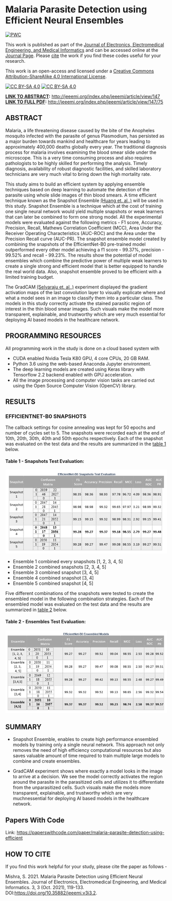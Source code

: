 # Malaria Parasite Detection using Efficient Neural Ensembles
[![PWC](https://img.shields.io/endpoint.svg?url=https://paperswithcode.com/badge/malaria-parasite-detection-using-efficient/medical-image-classification-on-malaria)](https://paperswithcode.com/sota/medical-image-classification-on-malaria?p=malaria-parasite-detection-using-efficient)

This work is published as part of the [Journal of Electronics, Electromedical Engineering, and Medical Informatics](https://jeeemi.org/index.php/jeeemi) and can be accessed online at the [Journal Page](https://doi.org/10.35882/jeeemi.v3i3.2). Please [cite](#citeAs) the work if you find these codes useful for your research. 

This work is an open-access and licensed under a [Creative Commons Attribution-ShareAlike 4.0 International License][cc-by-sa].

[![CC BY-SA 4.0][cc-by-sa-image]][cc-by-sa] [![CC BY-SA 4.0][cc-by-sa-shield]][cc-by-sa] 

[cc-by-sa]: http://creativecommons.org/licenses/by-sa/4.0/
[cc-by-sa-image]: https://licensebuttons.net/l/by-sa/4.0/88x31.png
[cc-by-sa-shield]: https://img.shields.io/badge/License-CC%20BY--SA%204.0-lightgrey.svg

**<ins>LINK TO ABSTRACT</ins>:** http://jeeemi.org/index.php/jeeemi/article/view/147 </br>
**<ins>LINK TO FULL PDF</ins>:** http://jeeemi.org/index.php/jeeemi/article/view/147/75

## ABSTRACT

Malaria, a life threatening disease caused by the bite of the Anopheles mosquito infected with the parasite of genus Plasmodium, has persisted as a major burden towards mankind and healthcare for years leading to approximately 400,000 deaths globally every year. The traditional diagnosis process for malaria involves examining the blood smear slide under the microscope. This is a very time consuming process and also requires pathologists to be highly skilled for performing the analysis. Timely diagnosis, availability of robust diagnostic facilities, and skilled laboratory technicians are very much vital to bring down the high mortality rate. 

This study aims to build an efficient system by applying ensemble techniques based on  deep learning to automate the detection of the parasite using whole slide images of thin blood smears. A time efficient technique known as the Snapshot Ensemble [(Huang et. al.,)](https://arxiv.org/abs/1704.00109)  will be used in this study. Snapshot Ensemble is a technique which at the cost of training one single neural network would yield multiple snapshots or weak learners that can later be combined to form one strong model. All the experimental models were evaluated against the following metrics - F1 score, Accuracy, Precision, Recall, Mathews Correlation Coefficient (MCC), Area Under the Receiver Operating Characteristics (AUC-ROC) and the Area under the Precision Recall curve (AUC-PR). The snapshot ensemble model created by combining the snapshots of the EfficientNet-B0 pre-trained model outperformed every other model achieving a f1 score - 99.37%, precision - 99.52% and recall - 99.23%. The results show the potential of  model ensembles which combine the predictive power of multiple weak learners to create a single strong and efficient model that is better equipped to handle the real world data. Also, snapshot ensemble proved to be efficient with a limited training budget.

The GradCAM [(Selvaraju et. al.,)](https://arxiv.org/abs/1610.02391) experiment displayed the gradient activation maps of the last convolution layer to visually explicate where and what a model sees in an image to classify them into a particular class. The models in this study correctly activate the stained parasitic region of interest in the thin blood smear images. Such visuals make the model more transparent, explainable, and trustworthy which are very much essential for deploying AI based models in the healthcare network.


## PROGRAMMING RESOURCES

All programming work in the study is done on a cloud based system with 

- CUDA enabled Nvidia Tesla K80 GPU, 4 core CPUs, 20 GB RAM. 
- Python 3.6 using  the  web-based Anaconda Jupyter  environment.  
- The deep  learning  models  are  created  using  Keras  library  with Tensorflow 2.2 backend enabled with GPU acceleration.
- All the image processing and computer vision tasks are carried out  using  the  Open  Source  Computer  Vision  (OpenCV) library.


## RESULTS

### EFFICIENTNET-B0 SNAPSHOTS

The callback settings for cosine annealing was kept for 50 epochs and number of cycles set to 5.  The  snapshots  were  recorded  each  at  the  end of  10th, 20th,  30th,  40th  and  50th  epochs  respectively.  Each  of  the snapshot  was  evaluated  on  the  test  data  and  the  results  are summarized in the [table 1](#tab1) below. 

#### <h4 id="tab1">Table 1 - Snapshots Test Evaluation:</h4>
![Table 1 - Snapshots Test Evaluation](https://github.com/sauravmishra1710/Malaria-Detection-Using-Deep-Learning-Techniques/blob/main/Test%20Evaluation%20Metrics/Snapshot%20Ensemble/EfficientNet-B0/SnapshotsEvaluation.PNG)

- Ensemble  1 combined every snapshots [1, 2,  3,  4,  5]
- Ensemble 2 combined  snapshots  [2,  3,  4,  5]
- Ensemble 3  combined snapshot [3, 4, 5]
- Ensemble 4 combined snapshot [3, 4]
- Ensemble 5 combined snapshot [4, 5]

Five different combinations of the snapshots were tested to create the ensembled model in the following combination strategies. Each of the ensembled model  was  evaluated  on  the  test  data  and  the  results  are summarized in [table 2](#tab2) below.

#### <h4 id="tab2">Table 2 - Ensembles Test Evaluation:</h4>
![Table 1 - Snapshots Test Evaluation](https://github.com/sauravmishra1710/Malaria-Detection-Using-Deep-Learning-Techniques/blob/main/Test%20Evaluation%20Metrics/Snapshot%20Ensemble/EfficientNet-B0/EnsembleEvaluation.PNG)

## SUMMARY

- Snapshot Ensemble, enables to create high performance ensembled models by training only a single neural network. This approach not only removes the need of high efficiency computational resources but also saves valuable amount of time required to train multiple large models to combine and create ensembles. 

- GradCAM experiment shows where exactly a model looks in the  image to arrive at a decision. We see the model correctly activates the region around the parasite in the parasitized cells and utilizes it to differentiate from the unparasitized cells. Such visuals make the models more transparent, explainable, and trustworthy which are very muchnessential for deploying AI based models in the healthcare network.

## Papers With Code

Link: https://paperswithcode.com/paper/malaria-parasite-detection-using-efficient

<h2 id="citeAs">HOW TO CITE</h2>

If you find this work helpful for your study, please cite the paper as follows -</br>

Mishra, S. 2021. Malaria Parasite Detection using Efficient Neural Ensembles. Journal of Electronics, Electromedical Engineering, and Medical Informatics. 3, 3 (Oct. 2021), 119-133. DOI:https://doi.org/10.35882/jeeemi.v3i3.2.
